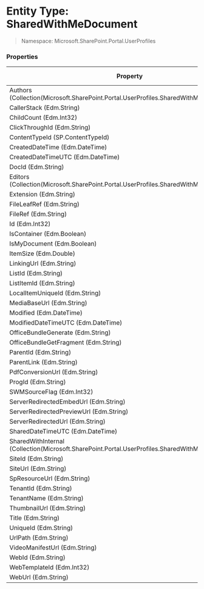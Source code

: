 # Entity Type: SharedWithMeDocument

> Namespace: Microsoft.SharePoint.Portal.UserProfiles

### Properties

Property | SPO | SP 2019 | SP 2016 | SP 2013
----------|:---:|:-------:|:-------:|:-------:
Authors (Collection(Microsoft.SharePoint.Portal.UserProfiles.SharedWithMeDocumentUser)) | ✅ | ✅ | ✅ | ❌
CallerStack (Edm.String) | ✅ | ❌ | ❌ | ❌
ChildCount (Edm.Int32) | ✅ | ✅ | ❌ | ❌
ClickThroughId (Edm.String) | ✅ | ✅ | ❌ | ❌
ContentTypeId (SP.ContentTypeId) | ✅ | ✅ | ✅ | ❌
CreatedDateTime (Edm.DateTime) | ✅ | ✅ | ❌ | ❌
CreatedDateTimeUTC (Edm.DateTime) | ✅ | ✅ | ❌ | ❌
DocId (Edm.String) | ✅ | ✅ | ✅ | ❌
Editors (Collection(Microsoft.SharePoint.Portal.UserProfiles.SharedWithMeDocumentUser)) | ✅ | ✅ | ✅ | ❌
Extension (Edm.String) | ✅ | ✅ | ✅ | ❌
FileLeafRef (Edm.String) | ✅ | ✅ | ✅ | ❌
FileRef (Edm.String) | ✅ | ✅ | ✅ | ❌
Id (Edm.Int32) | ✅ | ✅ | ✅ | ❌
IsContainer (Edm.Boolean) | ✅ | ✅ | ✅ | ❌
IsMyDocument (Edm.Boolean) | ✅ | ✅ | ✅ | ❌
ItemSize (Edm.Double) | ✅ | ✅ | ❌ | ❌
LinkingUrl (Edm.String) | ✅ | ✅ | ✅ | ❌
ListId (Edm.String) | ✅ | ✅ | ✅ | ❌
ListItemId (Edm.String) | ✅ | ✅ | ✅ | ❌
LocalItemUniqueId (Edm.String) | ✅ | ❌ | ❌ | ❌
MediaBaseUrl (Edm.String) | ✅ | ❌ | ❌ | ❌
Modified (Edm.DateTime) | ✅ | ✅ | ✅ | ❌
ModifiedDateTimeUTC (Edm.DateTime) | ✅ | ✅ | ❌ | ❌
OfficeBundleGenerate (Edm.String) | ✅ | ❌ | ❌ | ❌
OfficeBundleGetFragment (Edm.String) | ✅ | ❌ | ❌ | ❌
ParentId (Edm.String) | ✅ | ✅ | ❌ | ❌
ParentLink (Edm.String) | ✅ | ✅ | ✅ | ❌
PdfConversionUrl (Edm.String) | ✅ | ❌ | ❌ | ❌
ProgId (Edm.String) | ✅ | ✅ | ✅ | ❌
SWMSourceFlag (Edm.Int32) | ✅ | ✅ | ❌ | ❌
ServerRedirectedEmbedUrl (Edm.String) | ✅ | ✅ | ✅ | ❌
ServerRedirectedPreviewUrl (Edm.String) | ✅ | ✅ | ✅ | ❌
ServerRedirectedUrl (Edm.String) | ✅ | ✅ | ✅ | ❌
SharedDateTimeUTC (Edm.DateTime) | ✅ | ✅ | ❌ | ❌
SharedWithInternal (Collection(Microsoft.SharePoint.Portal.UserProfiles.SharedWithMeDocumentUser)) | ✅ | ✅ | ✅ | ❌
SiteId (Edm.String) | ✅ | ✅ | ✅ | ❌
SiteUrl (Edm.String) | ✅ | ✅ | ✅ | ❌
SpResourceUrl (Edm.String) | ✅ | ❌ | ❌ | ❌
TenantId (Edm.String) | ✅ | ✅ | ❌ | ❌
TenantName (Edm.String) | ✅ | ✅ | ❌ | ❌
ThumbnailUrl (Edm.String) | ✅ | ❌ | ❌ | ❌
Title (Edm.String) | ✅ | ✅ | ✅ | ❌
UniqueId (Edm.String) | ✅ | ✅ | ✅ | ❌
UrlPath (Edm.String) | ✅ | ✅ | ✅ | ❌
VideoManifestUrl (Edm.String) | ✅ | ❌ | ❌ | ❌
WebId (Edm.String) | ✅ | ✅ | ✅ | ❌
WebTemplateId (Edm.Int32) | ✅ | ✅ | ❌ | ❌
WebUrl (Edm.String) | ✅ | ❌ | ❌ | ❌